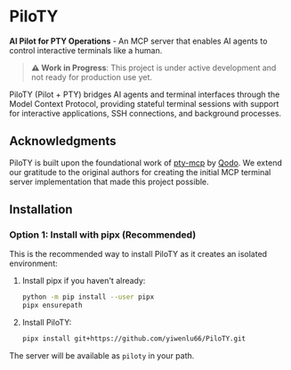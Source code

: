 # PiloTY

**AI Pilot for PTY Operations** - An MCP server that enables AI agents to control interactive terminals like a human.

> **⚠️ Work in Progress**: This project is under active development and not ready for production use yet.

PiloTY (Pilot + PTY) bridges AI agents and terminal interfaces through the Model Context Protocol, providing stateful terminal sessions with support for interactive applications, SSH connections, and background processes.

## Acknowledgments

PiloTY is built upon the foundational work of [pty-mcp](https://github.com/qodo-ai/pty-mcp) by [Qodo](https://github.com/qodo-ai). We extend our gratitude to the original authors for creating the initial MCP terminal server implementation that made this project possible.

## Installation

### Option 1: Install with pipx (Recommended)

This is the recommended way to install PiloTY as it creates an isolated environment:

1. Install pipx if you haven't already:
   ```bash
   python -m pip install --user pipx
   pipx ensurepath
   ```

2. Install PiloTY:
   ```bash
   pipx install git+https://github.com/yiwenlu66/PiloTY.git
   ```

The server will be available as `piloty` in your path.